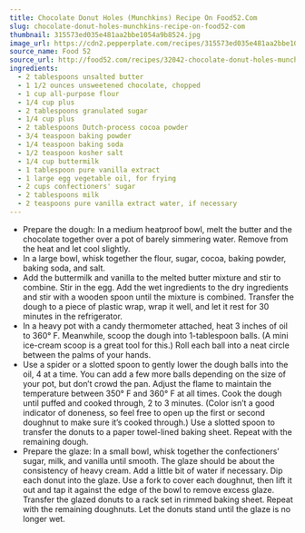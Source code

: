 ```yaml
---
title: Chocolate Donut Holes (Munchkins) Recipe On Food52.Com
slug: chocolate-donut-holes-munchkins-recipe-on-food52-com
thumbnail: 315573ed035e481aa2bbe1054a9b8524.jpg
image_url: https://cdn2.pepperplate.com/recipes/315573ed035e481aa2bbe1054a9b8524.jpg
source_name: Food 52
source_url: http://food52.com/recipes/32042-chocolate-donut-holes-munchkins
ingredients:
  - 2 tablespoons unsalted butter
  - 1 1/2 ounces unsweetened chocolate, chopped
  - 1 cup all-purpose flour
  - 1/4 cup plus
  - 2 tablespoons granulated sugar
  - 1/4 cup plus
  - 2 tablespoons Dutch-process cocoa powder
  - 3/4 teaspoon baking powder
  - 1/4 teaspoon baking soda
  - 1/2 teaspoon kosher salt
  - 1/4 cup buttermilk
  - 1 tablespoon pure vanilla extract
  - 1 large egg vegetable oil, for frying
  - 2 cups confectioners' sugar
  - 2 tablespoons milk
  - 2 teaspoons pure vanilla extract water, if necessary
---
```


* Prepare the dough: In a medium heatproof bowl, melt the butter and the chocolate together over a pot of barely simmering water. Remove from the heat and let cool slightly.
* In a large bowl, whisk together the flour, sugar, cocoa, baking powder, baking soda, and salt.
* Add the buttermilk and vanilla to the melted butter mixture and stir to combine. Stir in the egg. Add the wet ingredients to the dry ingredients and stir with a wooden spoon until the mixture is combined. Transfer the dough to a piece of plastic wrap, wrap it well, and let it rest for 30 minutes in the refrigerator.
* In a heavy pot with a candy thermometer attached, heat 3 inches of oil to 360° F. Meanwhile, scoop the dough into 1-tablespoon balls. (A mini ice-cream scoop is a great tool for this.) Roll each ball into a neat circle between the palms of your hands.
* Use a spider or a slotted spoon to gently lower the dough balls into the oil, 4 at a time. You can add a few more balls depending on the size of your pot, but don’t crowd the pan. Adjust the flame to maintain the temperature between 350° F and 360° F at all times. Cook the dough until puffed and cooked through, 2 to 3 minutes. (Color isn’t a good indicator of doneness, so feel free to open up the first or second doughnut to make sure it’s cooked through.) Use a slotted spoon to transfer the donuts to a paper towel-lined baking sheet. Repeat with the remaining dough.
* Prepare the glaze: In a small bowl, whisk together the confectioners’ sugar, milk, and vanilla until smooth. The glaze should be about the consistency of heavy cream. Add a little bit of water if necessary. Dip each donut into the glaze. Use a fork to cover each doughnut, then lift it out and tap it against the edge of the bowl to remove excess glaze. Transfer the glazed donuts to a rack set in rimmed baking sheet. Repeat with the remaining doughnuts. Let the donuts stand until the glaze is no longer wet.
